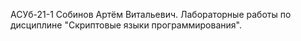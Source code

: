 АСУб-21-1 Собинов Артём Витальевич.
Лабораторные работы по дисциплине "Скриптовые языки программирования".
